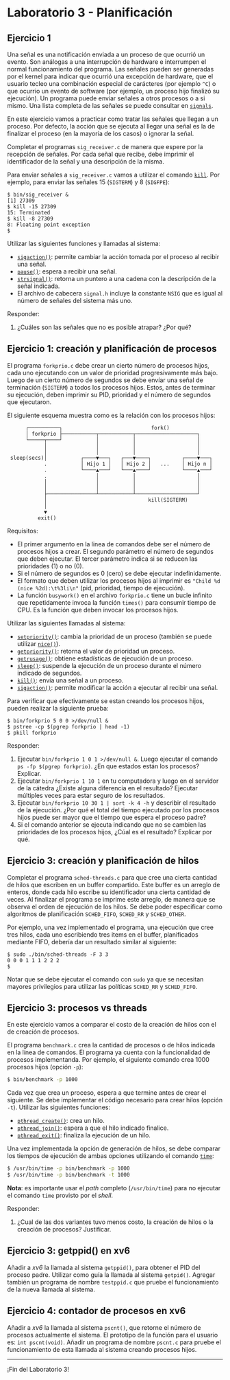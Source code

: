 # Laboratorio 3 - Planificación

## Ejercicio 1

Una señal es una notificación enviada a un proceso de que ocurrió un evento. Son análogas a una interrupción de hardware e interrumpen el normal funcionamiento del programa. Las señales pueden ser generadas por el kernel para indicar que ocurrió una excepción de hardware, que el usuario tecleo una combinación especial de carácteres (por ejemplo `^C`) o que ocurrio un evento de software (por ejemplo, un proceso hijo finalizó su ejecución). Un programa puede enviar señales a otros procesos o a si mismo. Una lista completa de las señales se puede consultar en [`signals`](https://man7.org/linux/man-pages/man7/signal.7.html).

En este ejercicio vamos a practicar como tratar las señales que llegan a un proceso. Por defecto, la acción que se ejecuta al llegar una señal es la de finalizar el proceso (en la mayoría de los casos) o ignorar la señal.

Completar el programas `sig_receiver.c` de manera que espere por la recepción de señales. Por cada señal que recibe, debe imprimir el identificador de la señal y una descripción de la misma.

Para enviar señales a `sig_receiver.c` vamos a utilizar el comando [`kill`](http://man7.org/linux/man-pages/man1/kill.1.html). Por ejemplo, para enviar las señales 15 (`SIGTERM`) y 8 (`SIGFPE`):
```
$ bin/sig_receiver &
[1] 27309
$ kill -15 27309 
15: Terminated
$ kill -8 27309
8: Floating point exception
$
```

Utilizar las siguientes funciones y llamadas al sistema:

* [`sigaction()`](http://man7.org/linux/man-pages/man2/sigaction.2.html): permite cambiar la acción tomada por el proceso al recibir una señal.
* [`pause()`](http://man7.org/linux/man-pages/man2/pause.2.html): espera a recibir una señal.
* [`strsignal()`](http://man7.org/linux/man-pages/man3/strsignal.3.html): retorna un puntero a una cadena con la descripción de la señal indicada.
* El archivo de cabecera `signal.h` incluye la constante `NSIG` que es igual al número de señales del sistema más uno.

Responder:

1. ¿Cuáles son las señales que no es posible atrapar? ¿Por qué?

## Ejercicio 1: creación y planificación de procesos
El programa `forkprio.c` debe crear un cierto número de procesos hijos, cada uno ejecutando con un valor de prioridad progresivamente más bajo. Luego de un cierto número de segundos se debe envíar una señal de terminación (`SIGTERM`) a todos los procesos hijos. Estos, antes de terminar su ejecución, deben imprimir su PID, prioridad y el número de segundos que ejecutaron.


El siguiente esquema muestra como es la relación con los procesos hijos:
```
      ┌──────────┐                             fork()
      │ forkprio ├───────────┬───────────┬────────────────────┐
      └─────┬────┘           │           │                    │
            │                │           │                    │
            │                │           │                    │
 sleep(secs)│           ┌────▼───┐   ┌───▼────┐          ┌────▼───┐
            .           │ Hijo 1 │   │ Hijo 2 │   ...    │ Hijo n │
            .           └────▲───┘   └───▲────┘          └────▲───┘
            .                │           │                    │
            │                │           │                    │
            │                │           │                    │
            ├────────────────┴───────────┴────────────────────┘
            │                                 kill(SIGTERM)
            │
            ▼
          exit()
```

Requisitos:

- El primer argumento en la linea de comandos debe ser el número de procesos hijos a crear. El segundo parámetro el número de segundos que deben ejecutar. El tercer parámetro indica si se reducen las prioridades (1) o no (0).
- Si el número de segundos es 0 (cero) se debe ejecutar indefinidamente.
- El formato que deben utilizar los procesos hijos al imprimir es `"Child %d (nice %2d):\t%3li\n"` (pid, prioridad, tiempo de ejecución).
- La función `busywork()` en el archivo `forkprio.c` tiene un bucle infinito que repetidamente invoca la función `times()` para consumir tiempo de CPU. Es la función que deben invocar los procesos hijos.

Utilizar las siguientes llamadas al sistema:

* [`setpriority()`](https://man7.org/linux/man-pages/man2/setpriority.2.html): cambia la prioridad de un proceso (también se puede utilizar [`nice()`](https://man7.org/linux/man-pages/man2/nice.2.html)).
* [`getpriority()`](https://man7.org/linux/man-pages/man2/setpriority.2.html): retorna el valor de prioridad un proceso.
* [`getrusage()`](https://man7.org/linux/man-pages/man2/getrusage.2.html): obtiene estadísticas de ejecución de un proceso.
* [`sleep()`](https://man7.org/linux/man-pages/man3/sleep.3.html): suspende la ejecución de un proceso durante el número indicado de segundos.
* [`kill()`](http://man7.org/linux/man-pages/man2/kill.2.html): envía una señal a un proceso.
* [`sigaction()`](http://man7.org/linux/man-pages/man2/sigaction.2.html): permite modificar la acción a ejecutar al recibir una señal.

Para verificar que efectivamente se estan creando los procesos hijos, pueden realizar la siguiente prueba:
```console
$ bin/forkprio 5 0 0 >/dev/null &
$ pstree -cp $(pgrep forkprio | head -1)
$ pkill forkprio
```

Responder:

1. Ejecutar `bin/forkprio 1 0 1 >/dev/null &`. Luego ejecutar el comando `ps -fp $(pgrep forkprio)`. ¿En que estados están los procesos? Explicar.
2. Ejecutar `bin/forkprio 1 10 1` en tu computadora y luego en el servidor de la cátedra ¿Existe alguna diferencia en el resultado? Ejecutar múltiples veces para estar seguro de los resultados.
3. Ejecutar `bin/forkprio 10 30 1 | sort -k 4 -h` y describir el resultado de la ejecución. ¿Por qué el total del tiempo ejecutado por los procesos hijos puede ser mayor que el tiempo que espera el proceso padre?
4. Si el comando anterior se ejecuta indicando que no se cambien las prioridades de los procesos hijos, ¿Cúal es el resultado? Explicar por qué.

## Ejercicio 3: creación y planificación de hilos 
Completar el programa `sched-threads.c` para que cree una cierta cantidad de hilos que escriben en un buffer compartido. Este buffer es un arreglo de enteros, donde cada hilo escribe su identificador una cierta cantidad de veces. Al finalizar el programa se imprime este arreglo, de manera que se observa el orden de ejecución de los hilos. Se debe poder especificar como algoritmos de planificación `SCHED_FIFO`, `SCHED_RR` y `SCHED_OTHER`.

Por ejemplo, una vez implementado el programa, una ejecución que cree tres hilos, cada uno escribiendo tres items en el buffer, planificados mediante FIFO, debería dar un resultado similar al siguiente:
```
$ sudo ./bin/sched-threads -F 3 3
0 0 0 1 1 1 2 2 2
$
```

Notar que se debe ejecutar el comando con `sudo` ya que se necesitan mayores privilegios para utilizar las políticas `SCHED_RR` y `SCHED_FIFO`.

## Ejercicio 3: procesos vs threads

En este ejercicio vamos a comparar el costo de la creación de hilos con el de creación de procesos.

El programa `benchmark.c` crea la cantidad de procesos o de hilos indicada en la línea de comandos. El programa ya cuenta con la funcionalidad de procesos implementanda. Por ejemplo, el siguiente comando crea 1000 procesos hijos (opción `-p`): 
```sh
$ bin/benchmark -p 1000
```

Cada vez que crea un proceso, espera a que termine antes de crear el siguiente. Se debe implementar el código necesario para crear hilos (opción `-t`). Utilizar las siguientes funciones:

* [`pthread_create()`](http://man7.org/linux/man-pages/man3/pthread_create.3.html): crea un hilo.
* [`pthread_join()`](http://man7.org/linux/man-pages/man3/pthread_join.3.html): espera a que el hilo indicado finalice.
* [`pthread_exit()`](http://man7.org/linux/man-pages/man3/pthread_exit.3.html): finaliza la ejecución de un hilo.

Una vez implementada la opción de generación de hilos, se debe comparar los tiempos de ejecución de ambas opciones utilizando el comando [`time`](http://man7.org/linux/man-pages/man1/time.1.html):

```sh
$ /usr/bin/time -p bin/benchmark -p 1000
$ /usr/bin/time -p bin/benchmark -t 1000
```

**Nota**: es importante usar el _path_ completo (`/usr/bin/time`) para no ejecutar el comando `time` provisto por el _shell_. 

Responder:

1. ¿Cual de las dos variantes tuvo menos costo, la creación de hilos o la creación de procesos? Justificar.

## Ejercicio 3: getppid() en xv6

Añadir a _xv6_ la llamada al sistema `getppid()`, para obtener el PID del proceso padre. Utilizar como guía la llamada al sistema `getpid()`. Agregar también un programa de nombre `testppid.c` que pruebe el funcionamiento de la nueva llamada al sistema.

## Ejercicio 4: contador de procesos en xv6

Añadir a _xv6_ la llamada al sistema `pscnt()`, que retorne el número de procesos actualmente el sistema. El prototipo de la función para el usuario es: `int pscnt(void)`. Añadir un programa de nombre `pscnt.c` para pruebe el funcionamiento de esta llamada al sistema creando procesos hijos.

---

¡Fin del Laboratorio 3!
